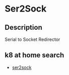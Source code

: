 # Ser2Sock

## Description

Serial to Socket Redirector

## k8 at home search

- [ser2sock](https://nanne.dev/k8s-at-home-search/#/ser2sock)
